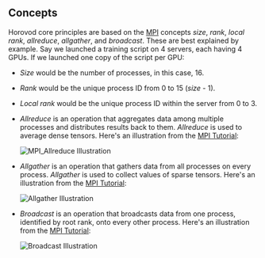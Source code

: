 ## Concepts

Horovod core principles are based on the [MPI](http://mpi-forum.org/) concepts *size*, *rank*,
*local rank*, *allreduce*, *allgather*, and *broadcast*. These are best explained by example. Say we launched
a training script on 4 servers, each having 4 GPUs. If we launched one copy of the script per GPU:

* *Size* would be the number of processes, in this case, 16.

* *Rank* would be the unique process ID from 0 to 15 (*size* - 1).

* *Local rank* would be the unique process ID within the server from 0 to 3.

* *Allreduce* is an operation that aggregates data among multiple processes and distributes
    results back to them.  *Allreduce* is used to average dense tensors.  Here's an illustration from the
    [MPI Tutorial](http://mpitutorial.com/tutorials/mpi-reduce-and-allreduce/):

    ![MPI_Allreduce Illustration](http://mpitutorial.com/tutorials/mpi-reduce-and-allreduce/mpi_allreduce_1.png)

* *Allgather* is an operation that gathers data from all processes on every process.  *Allgather* is used to collect
    values of sparse tensors.  Here's an illustration from the [MPI Tutorial](http://mpitutorial.com/tutorials/mpi-scatter-gather-and-allgather/):

    ![Allgather Illustration](http://mpitutorial.com/tutorials/mpi-scatter-gather-and-allgather/allgather.png)

* *Broadcast* is an operation that broadcasts data from one process, identified by root rank, onto every other process.
    Here's an illustration from the [MPI Tutorial](http://mpitutorial.com/tutorials/mpi-broadcast-and-collective-communication/):

    ![Broadcast Illustration](http://mpitutorial.com/tutorials/mpi-broadcast-and-collective-communication/broadcast_pattern.png)
